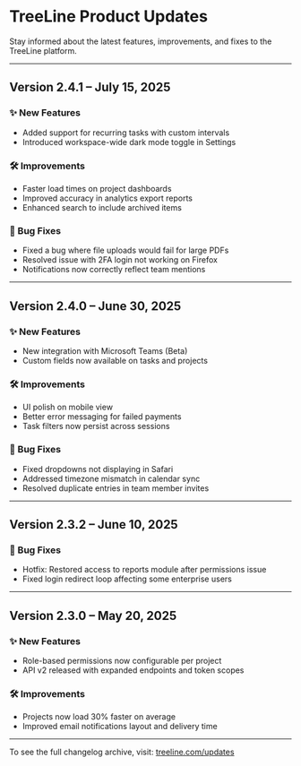 # TreeLine Product Updates

Stay informed about the latest features, improvements, and fixes to the TreeLine platform.

---

## Version 2.4.1 – July 15, 2025

### ✨ New Features
- Added support for recurring tasks with custom intervals
- Introduced workspace-wide dark mode toggle in Settings

### 🛠 Improvements
- Faster load times on project dashboards
- Improved accuracy in analytics export reports
- Enhanced search to include archived items

### 🐛 Bug Fixes
- Fixed a bug where file uploads would fail for large PDFs
- Resolved issue with 2FA login not working on Firefox
- Notifications now correctly reflect team mentions

---

## Version 2.4.0 – June 30, 2025

### ✨ New Features
- New integration with Microsoft Teams (Beta)
- Custom fields now available on tasks and projects

### 🛠 Improvements
- UI polish on mobile view
- Better error messaging for failed payments
- Task filters now persist across sessions

### 🐛 Bug Fixes
- Fixed dropdowns not displaying in Safari
- Addressed timezone mismatch in calendar sync
- Resolved duplicate entries in team member invites

---

## Version 2.3.2 – June 10, 2025

### 🐛 Bug Fixes
- Hotfix: Restored access to reports module after permissions issue
- Fixed login redirect loop affecting some enterprise users

---

## Version 2.3.0 – May 20, 2025

### ✨ New Features
- Role-based permissions now configurable per project
- API v2 released with expanded endpoints and token scopes

### 🛠 Improvements
- Projects now load 30% faster on average
- Improved email notifications layout and delivery time

---

To see the full changelog archive, visit: [treeline.com/updates](https://www.treeline.com/updates)
